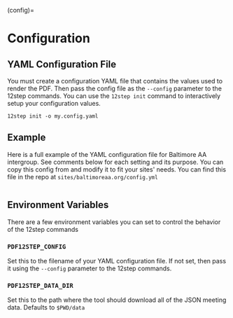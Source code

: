 (config)=
# Configuration

## YAML Configuration File

You must create a configuration YAML file that contains the values used to render the PDF.
Then pass the config file as the `--config` parameter to the 12step commands.
You can use the `12step init` command to interactively setup your configuration values.

```
12step init -o my.config.yaml
```

## Example



Here is a full example of the YAML configuration file for Baltimore AA intergroup.
See comments below for each setting and its purpose.
You can copy this config from and modify it to fit your sites' needs.
You can find this file in the repo at `sites/baltimoreaa.org/config.yml`

```{include} configvalues.md
```

## Environment Variables

There are a few environment variables you can set to control the behavior of the 12step commands

### `PDF12STEP_CONFIG`

Set this to the filename of your YAML configuration file.
If not set, then pass it using the `--config` parameter to the 12step commands.

### `PDF12STEP_DATA_DIR`

Set this to the path where the tool should download all of the JSON meeting data.
Defaults to `$PWD/data`
